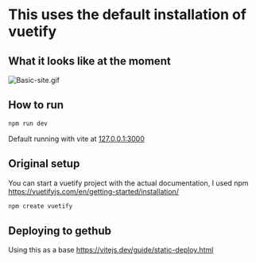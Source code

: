 # This uses the default installation of vuetify

## What it looks like at the moment
![Basic-site.gif](..%2F..%2F..%2F..%2F..%2FDesktop%2FBasic-site.gif)
## How to run
```bash
npm run dev
```
Default running with vite at [127.0.0.1:3000
](http://127.0.0.1:3000/
)

## Original setup
You can start a vuetify project with the actual documentation, I used npm
https://vuetifyjs.com/en/getting-started/installation/
```bash
npm create vuetify
```

## Deploying to gethub

Using this as a base
https://vitejs.dev/guide/static-deploy.html